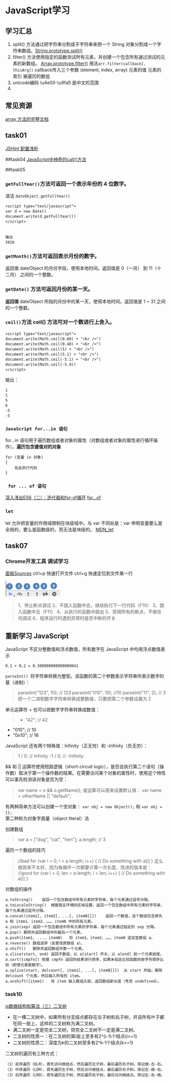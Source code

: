 # JavaScript学习
## 学习汇总
1. split() 方法通过把字符串分割成子字符串来把一个 String 对象分割成一个字符串数组。[String.prototype.split()](https://developer.mozilla.org/zh-CN/docs/Web/JavaScript/Reference/Global_Objects/String/split)
2. filter() 方法使用指定的函数测试所有元素，并创建一个包含所有通过测试的元素的新数组。
[Array.prototype.filter()](https://developer.mozilla.org/zh-CN/docs/Web/JavaScript/Reference/Global_Objects/Array/filter)
用法`arr.filter(callback[, thisArg])` callback传入三个参数 (element, index, array)
元素的值 元素的索引 被遍历的数组
3. unicode编码 \u4e00-\u9fa5 
是中文的范围
4.  



## 常见资源
[array 方法的完整文档](https://developer.mozilla.org/zh-CN/docs/Web/JavaScript/Reference/Global_Objects/Array)


## task01
[JSHint 配置浅析](http://www.tuicool.com/articles/AzIRviR)

##task04
[JavaScript中神奇的call()方法](http://www.jb51.net/article/62086.htm)

##task05
### `getFullYear()`方法可返回一个表示年份的 4 位数字。
语法  `dateObject.getFullYear()`
```
<script type="text/javascript">
var d = new Date()
document.write(d.getFullYear())
</script>


输出
2016
```
### `getMonth()`方法可返回表示月份的数字。
返回值
dateObject 的月份字段，使用本地时间。返回值是 0（一月） 到 11（十二月） 之间的一个整数。

### `getDate()` 方法可返回月份的某一天。
**返回值**
dateObject 所指的月份中的某一天，使用本地时间。返回值是 1 ~ 31 之间的一个整数。

### `ceil()`方法 ceil() 方法可对一个数进行上舍入。
```
<script type="text/javascript">
document.write(Math.ceil(0.60) + "<br />")
document.write(Math.ceil(0.40) + "<br />")
document.write(Math.ceil(5) + "<br />")
document.write(Math.ceil(5.1) + "<br />")
document.write(Math.ceil(-5.1) + "<br />")
document.write(Math.ceil(-5.9))
</script>
```
输出：
```
1
1
5
6
-5
-5
```

### `JavaScript for...in 语句`
for...in 语句用于遍历数组或者对象的属性（对数组或者对象的属性进行循环操作）。**遍历包含键值对的对象**
```
for (变量 in 对象)
{
    在此执行代码
}
```

### ` for ... of 语句`
[深入浅出ES6（二）：迭代器和for-of循环](http://www.infoq.com/cn/articles/es6-in-depth-iterators-and-the-for-of-loop)
[for...of](https://developer.mozilla.org/en-US/docs/Web/JavaScript/Reference/Statements/for...of)

### `let`
let 允许把变量的作用域限制在块级域中。与 var 不同处是：var 申明变量要么是全局的，要么是函数级的，而无法是块级的。
[MDN_let](https://developer.mozilla.org/zh-CN/docs/Web/JavaScript/Reference/Statements/let)


## task07
### Chrome开发工具 调试学习
[面板Sources](http://www.cnblogs.com/constantince/p/4579121.html)
ctrl+p 快速打开文件
ctrl+g 快速定位到文件某一行

![chrome 调试图标](image/readme/01.png)
> 1、停止断点调试
2、不跳入函数中去，继续执行下一行代码（F10）
3、跳入函数中去（F11）
4、从执行的函数中跳出
5、禁用所有的断点，不做任何调试
6、程序运行时遇到异常时是否中断的开关

## 重新学习 JavaScript
JavaScript 不区分整数值和浮点数值，所有数字在 JavaScript 中均用浮点数值表示
```
0.1 + 0.2 = 0.300000000000000041
```
`parseInt() `将字符串转换为整型。该函数的第二个参数表示字符串所表示数字的基（进制）：
> parseInt("123", 10); // 123
parseInt("010", 10); //10
parseInt("11", 2); // 3  把一个二进制数字字符串转换成整数值，只要把第二个参数设置为 2 

单元运算符 + 也可以把数字字符串转换成数值：
> + "42";   // 42
+ "010";  // 10
+ "0x10"; // 16

JavaScript 还有两个特殊值：Infinity（正无穷）和 -Infinity（负无穷）：
>1 / 0; //  Infinity
-1 / 0; // -Infinity

&& 和 || 运算符使用短路逻辑（short-circuit logic），是否会执行第二个语句（操作数）取决于第一个操作数的结果。在需要访问某个对象的属性时，使用这个特性可以事先检测该对象是否为空：
> var name = o && o.getName();
或运算可以用来设置默认值：
var name = otherName || "default";

有两种简单方法可以创建一个空对象：
`var obj = new Object();` 和	`var obj = {};`   
第二种称为对象字面量（object literal）法

创建数组
> var a = ["dog", "cat", "hen"];
a.length; // 3

遍历一个数组的技巧
>  //bad
for (var i = 0; i < a.length; i++) {
    // Do something with a[i]
}
这么做效率不太好，因为每循环一次都要计算一次长度。改进的版本是：
//good
for (var i = 0, len = a.length; i < len; i++) {
    // Do something with a[i]
}

对数组的操作
```
a.toString()	返回一个包含数组中所有元素的字符串，每个元素通过逗号分隔。
a.toLocaleString()	根据宿主环境的区域设置，返回一个包含数组中所有元素的字符串，每个元素通过逗号分隔。
a.concat(item1[, item2[, ...[, itemN]]])	返回一个数组，这个数组包含原先 a 和 item1、item2、……、itemN 中的所有元素。
a.join(sep)	返回一个包含数组中所有元素的字符串，每个元素通过指定的 sep 分隔。
a.pop()	删除并返回数组中的最后一个元素。
a.push(item1, ..., itemN)	将 item1、item2、……、itemN 追加至数组 a。
a.reverse()	数组逆序（会更改原数组 a）。
a.shift()	删除并返回数组中第一个元素。
a.slice(start, end)	返回子数组，以 a[start] 开头，以 a[end] 前一个元素结尾。
a.sort([cmpfn])	依据 cmpfn 返回的结果进行排序，如果未指定比较函数则按字符顺序比较（即使元素是数字）。
a.splice(start, delcount[, item1[, ...[, itemN]]])	从 start 开始，删除 delcount 个元素，然后插入所有的 item。
a.unshift([item])	将 item 插入数组头部，返回数组新长度（考虑 undefined）。
```
### task10
[js数据结构和算法（三）二叉树](https://segmentfault.com/a/1190000000740261)

- 在一棵二叉树中，如果所有分支结点都存在左子树和右子树，并且所有叶子都在同一层上，这样的二叉树称为满二叉树。
- 满二叉树一定是完全二叉树，但完全二叉树不一定是满二叉树。
- 二叉树的性质一：在二叉树的第i层上至多有2^(i-1)个结点(i>=1)
- 二叉树的性质二：深度为k的二叉树至多有2^k-1个结点(k>=1)

二叉树的遍历有三种方式：
```
（1）前序遍历（DLR），首先访问根结点，然后遍历左子树，最后遍历右子树。简记根-左-右。 
（2）中序遍历（LDR），首先遍历左子树，然后访问根结点，最后遍历右子树。简记左-根-右。
（3）后序遍历（LRD），首先遍历左子树，然后遍历右子树，最后访问根结点。简记左-右-根。 
```






